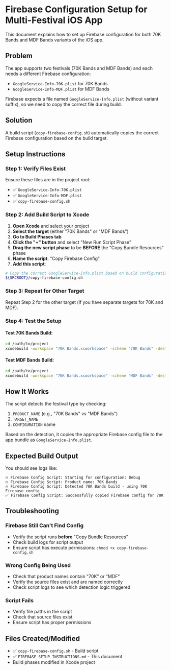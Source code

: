 # Firebase Configuration Setup for Multi-Festival iOS App

This document explains how to set up Firebase configuration for both 70K Bands and MDF Bands variants of the iOS app.

## Problem
The app supports two festivals (70K Bands and MDF Bands) and each needs a different Firebase configuration:
- `GoogleService-Info-70K.plist` for 70K Bands
- `GoogleService-Info-MDF.plist` for MDF Bands

Firebase expects a file named `GoogleService-Info.plist` (without variant suffix), so we need to copy the correct file during build.

## Solution
A build script (`copy-firebase-config.sh`) automatically copies the correct Firebase configuration based on the build target.

## Setup Instructions

### Step 1: Verify Files Exist
Ensure these files are in the project root:
- ✅ `GoogleService-Info-70K.plist` 
- ✅ `GoogleService-Info-MDF.plist`
- ✅ `copy-firebase-config.sh`

### Step 2: Add Build Script to Xcode

1. **Open Xcode** and select your project
2. **Select the target** (either "70K Bands" or "MDF Bands")
3. **Go to Build Phases tab**
4. **Click the "+" button** and select "New Run Script Phase"
5. **Drag the new script phase** to be **BEFORE** the "Copy Bundle Resources" phase
6. **Name the script**: "Copy Firebase Config"
7. **Add this script**:
```bash
# Copy the correct GoogleService-Info.plist based on build configuration
${SRCROOT}/copy-firebase-config.sh
```

### Step 3: Repeat for Other Target
Repeat Step 2 for the other target (if you have separate targets for 70K and MDF).

### Step 4: Test the Setup

#### Test 70K Bands Build:
```bash
cd /path/to/project
xcodebuild -workspace "70K Bands.xcworkspace" -scheme "70K Bands" -destination 'platform=iOS Simulator,name=iPhone 16' build
```

#### Test MDF Bands Build:
```bash
cd /path/to/project  
xcodebuild -workspace "70K Bands.xcworkspace" -scheme "MDF Bands" -destination 'platform=iOS Simulator,name=iPhone 16' build
```

## How It Works

The script detects the festival type by checking:
1. `PRODUCT_NAME` (e.g., "70K Bands" vs "MDF Bands")
2. `TARGET_NAME` 
3. `CONFIGURATION` name

Based on the detection, it copies the appropriate Firebase config file to the app bundle as `GoogleService-Info.plist`.

## Expected Build Output

You should see logs like:
```
🔥 Firebase Config Script: Starting for configuration: Debug
🔥 Firebase Config Script: Product name: 70K Bands
🔥 Firebase Config Script: Detected 70K Bands build - using 70K Firebase config
✅ Firebase Config Script: Successfully copied Firebase config for 70K
```

## Troubleshooting

### Firebase Still Can't Find Config
- Verify the script runs **before** "Copy Bundle Resources"
- Check build logs for script output
- Ensure script has execute permissions: `chmod +x copy-firebase-config.sh`

### Wrong Config Being Used
- Check that product names contain "70K" or "MDF" 
- Verify the source files exist and are named correctly
- Check script logs to see which detection logic triggered

### Script Fails
- Verify file paths in the script
- Check that source files exist
- Ensure script has proper permissions

## Files Created/Modified
- ✅ `copy-firebase-config.sh` - Build script
- ✅ `FIREBASE_SETUP_INSTRUCTIONS.md` - This document
- Build phases modified in Xcode project
